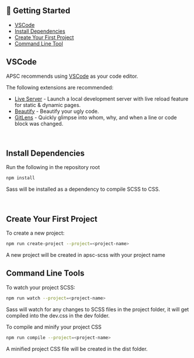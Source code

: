 ## 🔎 Getting Started

- [VSCode](#vscode)
- [Install Dependencies](#install-dependencies)
- [Create Your First Project](#create-your-first-project)
- [Command Line Tool](#command-line-tools)

## VSCode

APSC recommends using [VSCode](https://code.visualstudio.com/) as your code editor.

The following extensions are recommended:

* [Live Server](https://marketplace.visualstudio.com/items?itemName=ritwickdey.LiveServer) - Launch a local development server with live reload feature for static & dynamic pages.
* [Beautify](https://marketplace.visualstudio.com/items?itemName=HookyQR.beautify) - Beautify your ugly code.
* [GitLens](https://marketplace.visualstudio.com/items?itemName=eamodio.gitlens) - Quickly glimpse into whom, why, and when a line or code block was changed.

<br />

## Install Dependencies

Run the following in the repository root

```bash
npm install
```

Sass will be installed as a dependency to compile SCSS to CSS.

<br />

## Create Your First Project

To create a new project:

```bash
npm run create-project --project=<project-name>
```

A new project will be created in apsc-scss with your project name

## Command Line Tools

To watch your project SCSS:

```bash
npm run watch --project=<project-name>
```
Sass will watch for any changes to SCSS files in the project folder, it will get compiled into the dev.css in the dev folder.  

To compile and minify your project CSS

```bash
npm run compile --project=<project-name>
```

A minified project CSS file will be created in the dist folder.
